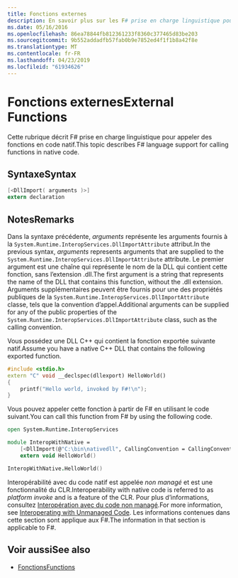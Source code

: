 ```yaml
---
title: Fonctions externes
description: En savoir plus sur les F# prise en charge linguistique pour appeler des fonctions en code natif.
ms.date: 05/16/2016
ms.openlocfilehash: 86ea78844fb812361233f8360c377465d83be203
ms.sourcegitcommit: 9b552addadfb57fab0b9e7852ed4f1f1b8a42f8e
ms.translationtype: MT
ms.contentlocale: fr-FR
ms.lasthandoff: 04/23/2019
ms.locfileid: "61934626"
---
```

# <a name="external-functions"></a><span data-ttu-id="642d3-103">Fonctions externes</span><span class="sxs-lookup"><span data-stu-id="642d3-103">External Functions</span></span>

<span data-ttu-id="642d3-104">Cette rubrique décrit F# prise en charge linguistique pour appeler des fonctions en code natif.</span><span class="sxs-lookup"><span data-stu-id="642d3-104">This topic describes F# language support for calling functions in native code.</span></span>

## <a name="syntax"></a><span data-ttu-id="642d3-105">Syntaxe</span><span class="sxs-lookup"><span data-stu-id="642d3-105">Syntax</span></span>

```fsharp
[<DllImport( arguments )>]
extern declaration
```

## <a name="remarks"></a><span data-ttu-id="642d3-106">Notes</span><span class="sxs-lookup"><span data-stu-id="642d3-106">Remarks</span></span>

<span data-ttu-id="642d3-107">Dans la syntaxe précédente, *arguments* représente les arguments fournis à la `System.Runtime.InteropServices.DllImportAttribute` attribut.</span><span class="sxs-lookup"><span data-stu-id="642d3-107">In the previous syntax, *arguments* represents arguments that are supplied to the `System.Runtime.InteropServices.DllImportAttribute` attribute.</span></span> <span data-ttu-id="642d3-108">Le premier argument est une chaîne qui représente le nom de la DLL qui contient cette fonction, sans l’extension .dll.</span><span class="sxs-lookup"><span data-stu-id="642d3-108">The first argument is a string that represents the name of the DLL that contains this function, without the .dll extension.</span></span> <span data-ttu-id="642d3-109">Arguments supplémentaires peuvent être fournis pour une des propriétés publiques de la `System.Runtime.InteropServices.DllImportAttribute` classe, tels que la convention d’appel.</span><span class="sxs-lookup"><span data-stu-id="642d3-109">Additional arguments can be supplied for any of the public properties of the `System.Runtime.InteropServices.DllImportAttribute` class, such as the calling convention.</span></span>

<span data-ttu-id="642d3-110">Vous possédez une DLL C++ qui contient la fonction exportée suivante natif.</span><span class="sxs-lookup"><span data-stu-id="642d3-110">Assume you have a native C++ DLL that contains the following exported function.</span></span>

```cpp
#include <stdio.h>
extern "C" void __declspec(dllexport) HelloWorld()
{
    printf("Hello world, invoked by F#!\n");
}
```

<span data-ttu-id="642d3-111">Vous pouvez appeler cette fonction à partir de F# en utilisant le code suivant.</span><span class="sxs-lookup"><span data-stu-id="642d3-111">You can call this function from F# by using the following code.</span></span>

```fsharp
open System.Runtime.InteropServices

module InteropWithNative =
    [<DllImport(@"C:\bin\nativedll", CallingConvention = CallingConvention.Cdecl)>]
    extern void HelloWorld()

InteropWithNative.HelloWorld()
```

<span data-ttu-id="642d3-112">Interopérabilité avec du code natif est appelée *non managé* et est une fonctionnalité du CLR.</span><span class="sxs-lookup"><span data-stu-id="642d3-112">Interoperability with native code is referred to as *platform invoke* and is a feature of the CLR.</span></span> <span data-ttu-id="642d3-113">Pour plus d’informations, consultez [Interopération avec du code non managé](../../../../docs/framework/interop/index.md).</span><span class="sxs-lookup"><span data-stu-id="642d3-113">For more information, see [Interoperating with Unmanaged Code](../../../../docs/framework/interop/index.md).</span></span> <span data-ttu-id="642d3-114">Les informations contenues dans cette section sont applique aux F#.</span><span class="sxs-lookup"><span data-stu-id="642d3-114">The information in that section is applicable to F#.</span></span>

## <a name="see-also"></a><span data-ttu-id="642d3-115">Voir aussi</span><span class="sxs-lookup"><span data-stu-id="642d3-115">See also</span></span>

- [<span data-ttu-id="642d3-116">Fonctions</span><span class="sxs-lookup"><span data-stu-id="642d3-116">Functions</span></span>](index.md)